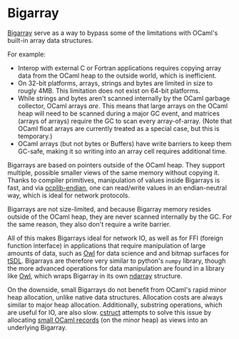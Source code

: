 # Bigarray

[Bigarray](https://caml.inria.fr/pub/docs/manual-ocaml/libref/Bigarray.html)
serve as a way to bypass some of the limitations with OCaml's built-in array data structures.

For example:

* Interop with external C or Fortran applications requires copying array data from the OCaml heap
to the outside world, which is inefficient.
* On 32-bit platforms, arrays, strings and bytes are limited in size to rougly 4MB.
This limitation does not exist on 64-bit platforms.
* While strings and bytes aren't scanned internally by the OCaml garbage collector,
OCaml arrays *are*.
This means that large arrays on the OCaml heap will need to be scanned during a major GC event,
and matrices (arrays of arrays) require the GC to scan every array-of-array.
(Note that OCaml float arrays are currently treated as a special case, but this is
temporary.)
* OCaml arrays (but not bytes or Buffers) have write barriers to keep them GC-safe,
making it so writing into an array cell requires additional time.

Bigarrays are based on pointers outside of the OCaml heap.
They support multiple, possible smaller views of the same memory without copying it.
Thanks to compiler primitives, manipulation of values inside Bigarrays is fast,
and via [ocplib-endian](https://github.com/OCamlPro/ocplib-endian),
one can read/write values in an endian-neutral way, which is ideal for network protocols.

Bigarrays are not size-limited, and because Bigarray memory resides outside of the OCaml heap,
they are never scanned internally by the GC.
For the same reason, they also don't require a write barrier.

All of this makes Bigarrays ideal for network IO, as well as for FFI (foreign function interface)
in applications that require manipulation of large amounts of data,
such as [Owl] for data science and
and bitmap surfaces for [tSDL](https://github.com/dbuenzli/tsdl).
Bigarrays are therefore very similar to python's `numpy` library,
though the more advanced operations for data manipulation are found in a library like [Owl],
which wraps Bigarray in its own [ndarray](https://www.cl.cam.ac.uk/~lw525/owl/chapter/ndarray.html)
structure.

On the downside,
small Bigarrays do not benefit from OCaml's rapid minor heap allocation,
unlike native data structures.
Allocation costs are always similar to major heap allocation.
Additionally,
substring operations, which are useful for IO,
are also slow.
[cstruct](https://github.com/mirage/ocaml-cstruct) attempts to solve this issue
by allocating [small OCaml records](https://github.com/mirage/ocaml-cstruct/blob/master/lib/cstruct.mli#L143)
(on the minor heap) as views into an underlying
Bigarray.

[Owl]: https://ocaml.xyz/ "Owl"
